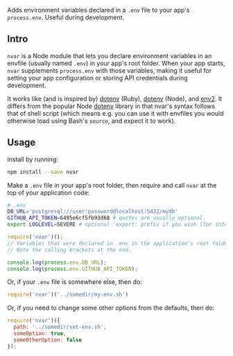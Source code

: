 Adds environment variables declared in a `.env` file to your app's `process.env`. Useful during development.

## Intro

`nvar` is a Node module that lets you declare environment variables in an envfile (usually named `.env`) in your app's root folder. When your app starts, `nvar` supplements `process.env` with those variables, making it useful for setting your app configuration or storing API credentials during development.

It works like (and is inspired by) [dotenv](https://github.com/bkeepers/dotenv) (Ruby), [dotenv](https://github.com/motdotla/dotenv) (Node), and [env2](https://github.com/dwyl/env2). It differs from the popular Node [dotenv](https://github.com/motdotla/dotenv) library in that nvar's syntax follows that of shell script (which means e.g. you can use it with envfiles you would otherwise load using Bash's `source`, and expect it to work).


## Usage

Install by running:

```sh
npm install --save nvar
```

Make a `.env` file in your app's root folder, then require and call `nvar` at the top of your application code:

```sh
# .env
DB_URL='postgresql://user:password@localhost:5432/mydb'
GITHUB_API_TOKEN=6495e6cf5fb93d68 # quotes are usually optional.
export LOGLEVEL=SEVERE # optional 'export' prefix if you wish (for interoperability with Bash scripts).
```

```js
require('nvar')();
// Variables that were declared in .env in the application's root folder have now been added to process.env.
// Note the calling brackets at the end.

console.log(process.env.DB_URL);
console.log(process.env.GITHUB_API_TOKEN);
```

Or, if your `.env` file is somewhere else, then do:

```js
require('nvar')('../somedir/my-env.sh')
```

Or, if you need to change some other options from the defaults, then do:

```js
require('nvar')({
  path: '../somedir/set-env.sh',
  someOption: true,
  someOtherOption: false
});
```

